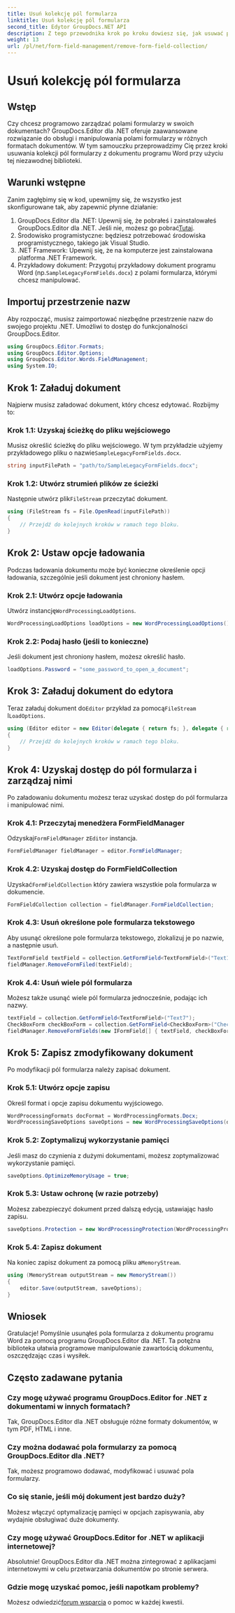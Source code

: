 ```yaml
---
title: Usuń kolekcję pól formularza
linktitle: Usuń kolekcję pól formularza
second_title: Edytor GroupDocs.NET API
description: Z tego przewodnika krok po kroku dowiesz się, jak usuwać pola formularzy z dokumentów programu Word za pomocą programu GroupDocs.Editor dla platformy .NET. Idealny dla programistów.
weight: 13
url: /pl/net/form-field-management/remove-form-field-collection/
---
```


# Usuń kolekcję pól formularza

## Wstęp
Czy chcesz programowo zarządzać polami formularzy w swoich dokumentach? GroupDocs.Editor dla .NET oferuje zaawansowane rozwiązanie do obsługi i manipulowania polami formularzy w różnych formatach dokumentów. W tym samouczku przeprowadzimy Cię przez kroki usuwania kolekcji pól formularzy z dokumentu programu Word przy użyciu tej niezawodnej biblioteki. 
## Warunki wstępne
Zanim zagłębimy się w kod, upewnijmy się, że wszystko jest skonfigurowane tak, aby zapewnić płynne działanie:
1. GroupDocs.Editor dla .NET: Upewnij się, że pobrałeś i zainstalowałeś GroupDocs.Editor dla .NET. Jeśli nie, możesz go pobrać[Tutaj](https://releases.groupdocs.com/editor/net/).
2. Środowisko programistyczne: będziesz potrzebować środowiska programistycznego, takiego jak Visual Studio.
3. .NET Framework: Upewnij się, że na komputerze jest zainstalowana platforma .NET Framework.
4.  Przykładowy dokument: Przygotuj przykładowy dokument programu Word (np.`SampleLegacyFormFields.docx`) z polami formularza, którymi chcesz manipulować.

## Importuj przestrzenie nazw
Aby rozpocząć, musisz zaimportować niezbędne przestrzenie nazw do swojego projektu .NET. Umożliwi to dostęp do funkcjonalności GroupDocs.Editor.
```csharp
using GroupDocs.Editor.Formats;
using GroupDocs.Editor.Options;
using GroupDocs.Editor.Words.FieldManagement;
using System.IO;
```
## Krok 1: Załaduj dokument
Najpierw musisz załadować dokument, który chcesz edytować. Rozbijmy to:
### Krok 1.1: Uzyskaj ścieżkę do pliku wejściowego
 Musisz określić ścieżkę do pliku wejściowego. W tym przykładzie użyjemy przykładowego pliku o nazwie`SampleLegacyFormFields.docx`.
```csharp
string inputFilePath = "path/to/SampleLegacyFormFields.docx";
```
### Krok 1.2: Utwórz strumień plików ze ścieżki
 Następnie utwórz plik`FileStream` przeczytać dokument.
```csharp
using (FileStream fs = File.OpenRead(inputFilePath))
{
    // Przejdź do kolejnych kroków w ramach tego bloku.
}
```
## Krok 2: Ustaw opcje ładowania
Podczas ładowania dokumentu może być konieczne określenie opcji ładowania, szczególnie jeśli dokument jest chroniony hasłem.
### Krok 2.1: Utwórz opcje ładowania
 Utwórz instancję`WordProcessingLoadOptions`.
```csharp
WordProcessingLoadOptions loadOptions = new WordProcessingLoadOptions();
```
### Krok 2.2: Podaj hasło (jeśli to konieczne)
Jeśli dokument jest chroniony hasłem, możesz określić hasło.
```csharp
loadOptions.Password = "some_password_to_open_a_document";
```
## Krok 3: Załaduj dokument do edytora
 Teraz załaduj dokument do`Editor` przykład za pomocą`FileStream` I`LoadOptions`.
```csharp
using (Editor editor = new Editor(delegate { return fs; }, delegate { return loadOptions; }))
{
    // Przejdź do kolejnych kroków w ramach tego bloku.
}
```
## Krok 4: Uzyskaj dostęp do pól formularza i zarządzaj nimi
Po załadowaniu dokumentu możesz teraz uzyskać dostęp do pól formularza i manipulować nimi.
### Krok 4.1: Przeczytaj menedżera FormFieldManager
 Odzyskaj`FormFieldManager` z`Editor` instancja.
```csharp
FormFieldManager fieldManager = editor.FormFieldManager;
```
### Krok 4.2: Uzyskaj dostęp do FormFieldCollection
 Uzyskać`FormFieldCollection` który zawiera wszystkie pola formularza w dokumencie.
```csharp
FormFieldCollection collection = fieldManager.FormFieldCollection;
```
### Krok 4.3: Usuń określone pole formularza tekstowego
Aby usunąć określone pole formularza tekstowego, zlokalizuj je po nazwie, a następnie usuń.
```csharp
TextFormField textField = collection.GetFormField<TextFormField>("Text1");
fieldManager.RemoveFormFiled(textField);
```
### Krok 4.4: Usuń wiele pól formularza
Możesz także usunąć wiele pól formularza jednocześnie, podając ich nazwy.
```csharp
textField = collection.GetFormField<TextFormField>("Text7");
CheckBoxForm checkBoxForm = collection.GetFormField<CheckBoxForm>("Check2");
fieldManager.RemoveFormFields(new IFormField[] { textField, checkBoxForm });
```
## Krok 5: Zapisz zmodyfikowany dokument
Po modyfikacji pól formularza należy zapisać dokument.
### Krok 5.1: Utwórz opcje zapisu
Określ format i opcje zapisu dokumentu wyjściowego.
```csharp
WordProcessingFormats docFormat = WordProcessingFormats.Docx;
WordProcessingSaveOptions saveOptions = new WordProcessingSaveOptions(docFormat);
```
### Krok 5.2: Zoptymalizuj wykorzystanie pamięci
Jeśli masz do czynienia z dużymi dokumentami, możesz zoptymalizować wykorzystanie pamięci.
```csharp
saveOptions.OptimizeMemoryUsage = true;
```
### Krok 5.3: Ustaw ochronę (w razie potrzeby)
Możesz zabezpieczyć dokument przed dalszą edycją, ustawiając hasło zapisu.
```csharp
saveOptions.Protection = new WordProcessingProtection(WordProcessingProtectionType.AllowOnlyFormFields, "write_password");
```
### Krok 5.4: Zapisz dokument
 Na koniec zapisz dokument za pomocą pliku a`MemoryStream`.
```csharp
using (MemoryStream outputStream = new MemoryStream())
{
    editor.Save(outputStream, saveOptions);
}
```

## Wniosek
Gratulacje! Pomyślnie usunąłeś pola formularza z dokumentu programu Word za pomocą programu GroupDocs.Editor dla .NET. Ta potężna biblioteka ułatwia programowe manipulowanie zawartością dokumentu, oszczędzając czas i wysiłek.
## Często zadawane pytania
### Czy mogę używać programu GroupDocs.Editor for .NET z dokumentami w innych formatach?
Tak, GroupDocs.Editor dla .NET obsługuje różne formaty dokumentów, w tym PDF, HTML i inne.
### Czy można dodawać pola formularzy za pomocą GroupDocs.Editor dla .NET?
Tak, możesz programowo dodawać, modyfikować i usuwać pola formularzy.
### Co się stanie, jeśli mój dokument jest bardzo duży?
Możesz włączyć optymalizację pamięci w opcjach zapisywania, aby wydajnie obsługiwać duże dokumenty.
### Czy mogę używać GroupDocs.Editor for .NET w aplikacji internetowej?
Absolutnie! GroupDocs.Editor dla .NET można zintegrować z aplikacjami internetowymi w celu przetwarzania dokumentów po stronie serwera.
### Gdzie mogę uzyskać pomoc, jeśli napotkam problemy?
 Możesz odwiedzić[forum wsparcia](https://forum.groupdocs.com/c/editor/20) o pomoc w każdej kwestii.